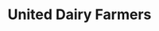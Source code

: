 ---
title: "United Dairy Farmers"
url: /cincinnati/united-dairy-farmers-clifton-avenue/
shop: Lebensmittel
---